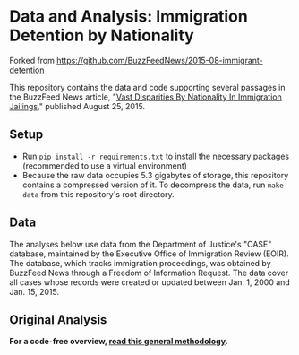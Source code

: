 # Data and Analysis: Immigration Detention by Nationality

Forked from https://github.com/BuzzFeedNews/2015-08-immigrant-detention

This repository contains the data and code supporting several passages in the BuzzFeed News article, "[Vast Disparities By Nationality In Immigration Jailings](http://www.buzzfeed.com/davidnoriega/vast-disparities-by-nationality-in-immigration-jailings)," published August 25, 2015.

## Setup
- Run `pip install -r requirements.txt` to install the necessary packages (recommended to use a virtual environment)
- Because the raw data occupies 5.3 gigabytes of storage, this repository contains a compressed version of it. To decompress the data, run `make data` from this repository's root directory.

## Data

The analyses below use data from the Department of Justice's "CASE" database, maintained by the Executive Office of Immigration Review (EOIR). The database,  which tracks immigration proceedings, was obtained by BuzzFeed News through a Freedom of Information Request. The data cover all cases whose records were created or updated between Jan. 1, 2000 and Jan. 15, 2015.

## Original Analysis

__For a code-free overview, [read this general methodology](methodology.md).__